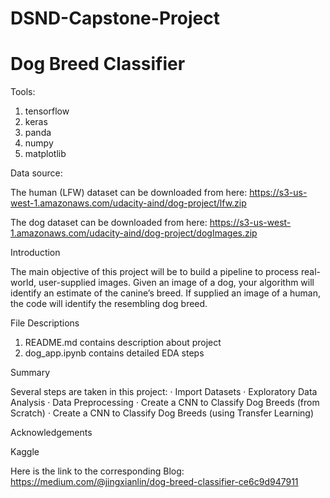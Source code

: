 # DSND-Capstone-Project
# Dog Breed Classifier
Tools:
1. tensorflow
2. keras
2. panda
3. numpy
4. matplotlib

Data source:

The human (LFW) dataset can be downloaded from here: https://s3-us-west-1.amazonaws.com/udacity-aind/dog-project/lfw.zip

The dog dataset can be downloaded from here: https://s3-us-west-1.amazonaws.com/udacity-aind/dog-project/dogImages.zip

Introduction

The main objective of this project will be to build a pipeline to process real-world, user-supplied images. Given an image of a dog, your algorithm will identify an estimate of the canine’s breed. If supplied an image of a human, the code will identify the resembling dog breed.

File Descriptions

1. README.md contains description about project
2. dog_app.ipynb contains detailed EDA steps

Summary

Several steps are taken in this project:
· Import Datasets
· Exploratory Data Analysis
· Data Preprocessing
· Create a CNN to Classify Dog Breeds (from Scratch)
· Create a CNN to Classify Dog Breeds (using Transfer Learning)

Acknowledgements

Kaggle

Here is the link to the corresponding Blog: https://medium.com/@jingxianlin/dog-breed-classifier-ce6c9d947911
